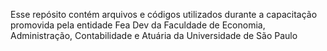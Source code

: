 Esse repósito contém arquivos e códigos utilizados durante a capacitação promovida pela entidade Fea Dev da Faculdade de Economia, Administração, Contabilidade e Atuária da Universidade de São Paulo
